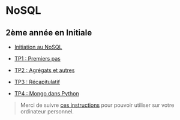 # NoSQL

## 2ème année en Initiale


<!--
10 séances de 1h30 / groupe : 2 groupes

1. Présentation NoSQL
2. Présentation MongoDB
3. Intro utilisation MongoDB (créer une base, insérer 2/3 documents, importer des données json simple)
4. Python accès à MongoDB + Import données un peu sérieures + restriction et projection + distinct
5. Evaluation sur TP noté
6. Agrégat : $group, $sort, $limit
7. Agrégat : $project, $match
8. Agrégat : $unwind
9. Agrégat : $lookup
10. Evaluation sur TP noté
-->

- [Initiation au NoSQL](https://docs.google.com/presentation/d/e/2PACX-1vQbcPbGBUb6IoRmdSm1qhHDf0U6o4_Qjp1tXiX8T3pRq9DJ-aud4afUewsfPbD72b4P0FoukeePVkvH/pub?start=false&loop=false&delayms=3000)

- [TP1 : Premiers pas](tp1)
- [TP2 : Agrégats et autres](tp2)
- [TP3 : Récapitulatif](tp3)
- [TP4 : Mongo dans Python](tp4)

<!--
- [TP5 : Dashboard dans R sur données dans MongoDB](tp5)

- [TP6 : Explicatifs sur la correction](tp6.html)
  - [Fichiers source](dashboard.zip)
-->

> Merci de suivre [ces instructions](../infos-mongo) pour pouvoir utiliser sur votre ordinateur personnel.
